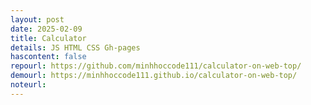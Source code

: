 ```yaml
---
layout: post
date: 2025-02-09
title: Calculator
details: JS HTML CSS Gh-pages
hascontent: false
repourl: https://github.com/minhhoccode111/calculator-on-web-top/
demourl: https://minhhoccode111.github.io/calculator-on-web-top/
noteurl:
---
```

